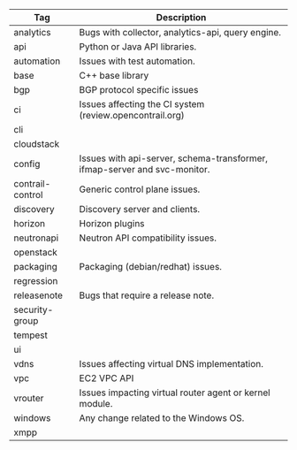 | Tag | Description |
|-----|---|
| analytics | Bugs with collector, analytics-api, query engine. |
| api | Python or Java API libraries. |
| automation | Issues with test automation. |
| base | C++ base library |
| bgp | BGP protocol specific issues |
| ci | Issues affecting the CI system (review.opencontrail.org) |
| cli | |
| cloudstack | |
| config | Issues with api-server, schema-transformer, ifmap-server and svc-monitor. |
| contrail-control | Generic control plane issues. | 
| discovery | Discovery server and clients. |
| horizon | Horizon plugins |
| neutronapi | Neutron API compatibility issues. |
| openstack | |
| packaging | Packaging (debian/redhat) issues. |
| regression | |
| releasenote | Bugs that require a release note. |
| security-group | |
| tempest | |
| ui | |
| vdns | Issues affecting virtual DNS implementation. |
| vpc | EC2 VPC API |
| vrouter | Issues impacting virtual router agent or kernel module. |
| windows | Any change related to the Windows OS. |
| xmpp | |
